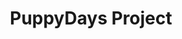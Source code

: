 ---
title: PuppyDays Project
tags: [Game]
style: fill
color: secondary
description: Benefits of version control and version control systems.
external_url: 
---